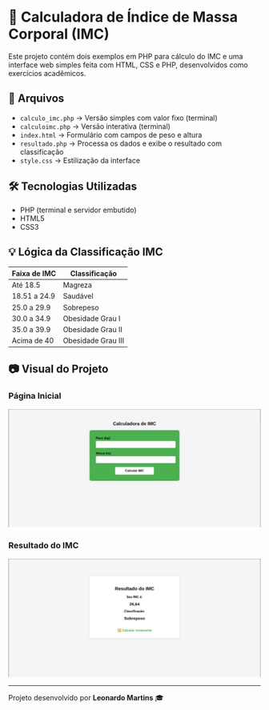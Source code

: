# 🧮 Calculadora de Índice de Massa Corporal (IMC)

Este projeto contém dois exemplos em PHP para cálculo do IMC e uma interface web simples feita com HTML, CSS e PHP, desenvolvidos como exercícios acadêmicos. 

## 📁 Arquivos

- `calculo_imc.php` → Versão simples com valor fixo (terminal)
- `calculoimc.php` → Versão interativa (terminal)
- `index.html` → Formulário com campos de peso e altura
- `resultado.php` → Processa os dados e exibe o resultado com classificação
- `style.css` → Estilização da interface

## 🛠 Tecnologias Utilizadas

- PHP (terminal e servidor embutido)
- HTML5
- CSS3

## 💡 Lógica da Classificação IMC

| Faixa de IMC         | Classificação         |
|----------------------|------------------------|
| Até 18.5             | Magreza                |
| 18.51 a 24.9         | Saudável               |
| 25.0 a 29.9          | Sobrepeso              |
| 30.0 a 34.9          | Obesidade Grau I       |
| 35.0 a 39.9          | Obesidade Grau II      |
| Acima de 40          | Obesidade Grau III     |

## 📷 Visual do Projeto

### Página Inicial
![Formulário de entrada](preview/preview1.png)

### Resultado do IMC
![Resultado do cálculo](preview/preview2.png)

---

Projeto desenvolvido por **Leonardo Martins** 🎓
